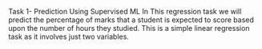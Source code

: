 Task 1- Prediction Using Supervised ML
In This regression task we will predict the percentage of marks that a student is expected to score based upon the number of hours they studied. This is a simple linear regression task as it involves just two variables.
